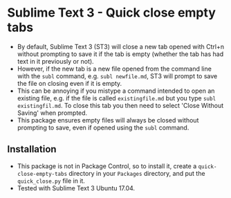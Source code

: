 # Sublime Text 3 - Quick close empty tabs

- By default, Sublime Text 3 (ST3) will close a new tab opened with Ctrl+n without prompting to save it if the tab is empty (whether the tab has had text in it previously or not).
- However, if the new tab is a new file opened from the command line with the `subl` command, e.g. `subl newfile.md`, ST3 will prompt to save the file on closing even if it is empty.
- This can be annoying if you mistype a command intended to open an existing file, e.g. if the file is called `existingfile.md` but you type `subl existingfil.md`. To close this tab you then need to select 'Close Without Saving' when prompted.
- This package ensures empty files will always be closed without prompting to save, even if opened using the `subl` command.

Installation
---------------

- This package is not in Package Control, so to install it, create a `quick-close-empty-tabs` directory in your `Packages` directory, and put the `quick_close.py` file in it.
- Tested with Sublime Text 3 Ubuntu 17.04.
